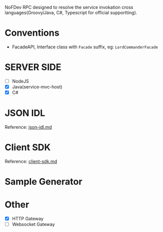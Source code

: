 NoFDev RPC designed to resolve the service invokation cross languages(Groovy/Java, C#, Typescript for official supportting). 

# Conventions

* FacadeAPI, Interface class with `Facade` suffix, eg: `LordCommanderFacade`

# SERVER SIDE

- [ ] NodeJS
- [x] Java(service-mvc-host)
- [x] C#

# JSON IDL

Reference: [json-idl.md](https://github.com/nofdev/nofdev-rpc/blob/master/json-idl.md)

# Client SDK

Reference: [client-sdk.md](https://github.com/nofdev/nofdev-rpc/blob/master/client-sdk.md)

# Sample Generator

# Other

- [x] HTTP Gateway
- [ ] Websocket Gateway